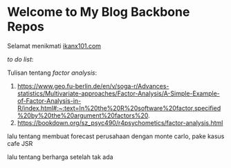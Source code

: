 # __Welcome to My Blog Backbone Repos__

Selamat menikmati [ikanx101.com](https://ikanx101.com/)

_to do list_:

Tulisan tentang _factor analysis_:

1. https://www.geo.fu-berlin.de/en/v/soga-r/Advances-statistics/Multivariate-approaches/Factor-Analysis/A-Simple-Example-of-Factor-Analysis-in-R/index.html#:~:text=In%20the%20R%20software%20factor,specified%20by%20the%20argument%20factors%20.
1. https://bookdown.org/sz_psyc490/r4psychometics/factor-analysis.html

lalu tentang membuat forecast perusahaan dengan monte carlo, pake kasus cafe JSR

lalu tentang berharga setelah tak ada